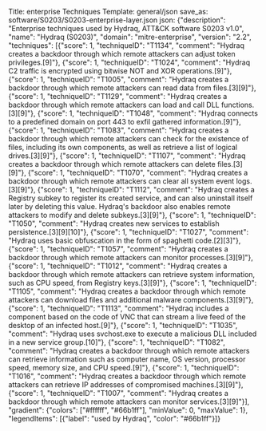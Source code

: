 Title: enterprise Techniques
Template: general/json
save_as: software/S0203/S0203-enterprise-layer.json
json: {"description": "Enterprise techniques used by Hydraq, ATT&CK software S0203 v1.0", "name": "Hydraq (S0203)", "domain": "mitre-enterprise", "version": "2.2", "techniques": [{"score": 1, "techniqueID": "T1134", "comment": "Hydraq creates a backdoor through which remote attackers can adjust token privileges.[9]"}, {"score": 1, "techniqueID": "T1024", "comment": "Hydraq C2 traffic is encrypted using bitwise NOT and XOR operations.[9]"}, {"score": 1, "techniqueID": "T1005", "comment": "Hydraq creates a backdoor through which remote attackers can read data from files.[3][9]"}, {"score": 1, "techniqueID": "T1129", "comment": "Hydraq creates a backdoor through which remote attackers can load and call DLL functions.[3][9]"}, {"score": 1, "techniqueID": "T1048", "comment": "Hydraq connects to a predefined domain on port 443 to exfil gathered information.[9]"}, {"score": 1, "techniqueID": "T1083", "comment": "Hydraq creates a backdoor through which remote attackers can check for the existence of files, including its own components, as well as retrieve a list of logical drives.[3][9]"}, {"score": 1, "techniqueID": "T1107", "comment": "Hydraq creates a backdoor through which remote attackers can delete files.[3][9]"}, {"score": 1, "techniqueID": "T1070", "comment": "Hydraq creates a backdoor through which remote attackers can clear all system event logs.[3][9]"}, {"score": 1, "techniqueID": "T1112", "comment": "Hydraq creates a Registry subkey to register its created service, and can also uninstall itself later by deleting this value. Hydraq's backdoor also enables remote attackers to modify and delete subkeys.[3][9]"}, {"score": 1, "techniqueID": "T1050", "comment": "Hydraq creates new services to establish persistence.[3][9][10]"}, {"score": 1, "techniqueID": "T1027", "comment": "Hydraq uses basic obfuscation in the form of spaghetti code.[2][3]"}, {"score": 1, "techniqueID": "T1057", "comment": "Hydraq creates a backdoor through which remote attackers can monitor processes.[3][9]"}, {"score": 1, "techniqueID": "T1012", "comment": "Hydraq creates a backdoor through which remote attackers can retrieve system information, such as CPU speed, from Registry keys.[3][9]"}, {"score": 1, "techniqueID": "T1105", "comment": "Hydraq creates a backdoor through which remote attackers can download files and additional malware components.[3][9]"}, {"score": 1, "techniqueID": "T1113", "comment": "Hydraq includes a component based on the code of VNC that can stream a live feed of the desktop of an infected host.[9]"}, {"score": 1, "techniqueID": "T1035", "comment": "Hydraq uses svchost.exe to execute a malicious DLL included in a new service group.[10]"}, {"score": 1, "techniqueID": "T1082", "comment": "Hydraq creates a backdoor through which remote attackers can retrieve information such as computer name, OS version, processor speed, memory size, and CPU speed.[9]"}, {"score": 1, "techniqueID": "T1016", "comment": "Hydraq creates a backdoor through which remote attackers can retrieve IP addresses of compromised machines.[3][9]"}, {"score": 1, "techniqueID": "T1007", "comment": "Hydraq creates a backdoor through which remote attackers can monitor services.[3][9]"}], "gradient": {"colors": ["#ffffff", "#66b1ff"], "minValue": 0, "maxValue": 1}, "legendItems": [{"label": "used by Hydraq", "color": "#66b1ff"}]}
